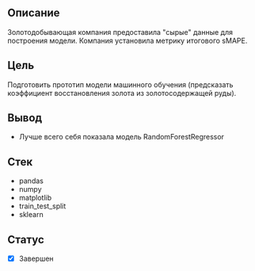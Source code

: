 ## Описание
Золотодобывающая компания предоставила "сырые" данные для построения модели. Компания установила метрику итогового sMAPE.
## Цель
Подготовить прототип модели машинного обучения (предсказать коэффициент восстановления золота из золотосодержащей руды).
## Вывод
+ Лучше всего себя показала модель RandomForestRegressor 
## Стек
+ pandas 
+ numpy 
+ matplotlib
+ train_test_split
+ sklearn
## Статус
- [x] Завершен
